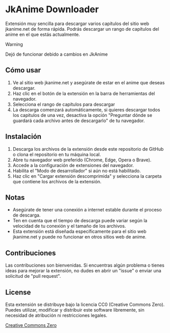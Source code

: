 # JkAnime Downloader

Extensión muy sencilla para descargar varios capítulos del sitio web jkanime.net de forma rápida. Podrás descargar un rango de capítulos del anime en el que estás actualmente.

> [!WARNING]
> Dejó de funcionar debido a cambios en JkAnime

## Cómo usar

1. Ve al sitio web jkanime.net y asegúrate de estar en el anime que deseas descargar.
2. Haz clic en el botón de la extensión en la barra de herramientas del navegador.
3. Selecciona el rango de capítulos para descargar
4. La descarga comenzará automáticamente, si quieres descargar todos los capitulos de una vez, desactiva la opción "Preguntar dónde se guardará cada archivo antes de descargarlo" de tu navegador.

## Instalación

1. Descarga los archivos de la extensión desde este repositorio de GitHub o clona el repositorio en tu máquina local.
2. Abre tu navegador web preferido (Chrome, Edge, Opera o Brave).
3. Accede a la configuración de extensiones del navegador.
4. Habilita el "Modo de desarrollador" si aún no está habilitado.
5. Haz clic en "Cargar extensión descomprimida" y selecciona la carpeta que contiene los archivos de la extensión.
    
## Notas

- Asegúrate de tener una conexión a internet estable durante el proceso de descarga.
- Ten en cuenta que el tiempo de descarga puede variar según la velocidad de tu conexión y el tamaño de los archivos.
- Esta extensión está diseñada específicamente para el sitio web jkanime.net y puede no funcionar en otros sitios web de anime.

## Contribuciones

Las contribuciones son bienvenidas. Si encuentras algún problema o tienes ideas para mejorar la extensión, no dudes en abrir un "issue" o enviar una solicitud de "pull request".

## License

Esta extensión se distribuye bajo la licencia CC0 (Creative Commons Zero). Puedes utilizar, modificar y distribuir este software libremente, sin necesidad de atribución ni restricciones legales.

[Creative Commons Zero](https://choosealicense.com/licenses/cc0-1.0/)
